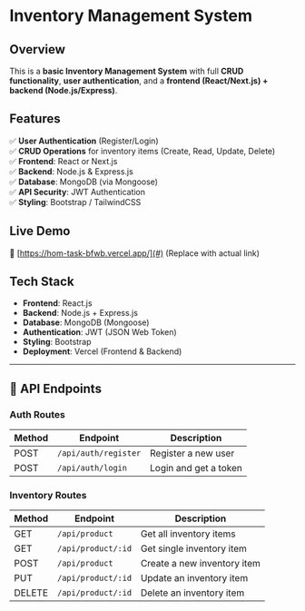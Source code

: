 # **Inventory Management System**

## **Overview**
This is a **basic Inventory Management System** with full **CRUD functionality**, **user authentication**, and a **frontend (React/Next.js) + backend (Node.js/Express)**.  

## **Features**
✅ **User Authentication** (Register/Login)  
✅ **CRUD Operations** for inventory items (Create, Read, Update, Delete)  
✅ **Frontend**: React or Next.js  
✅ **Backend**: Node.js & Express.js  
✅ **Database**: MongoDB (via Mongoose)  
✅ **API Security**: JWT Authentication  
✅ **Styling**: Bootstrap / TailwindCSS  

## **Live Demo**
🚀 [https://hom-task-bfwb.vercel.app/](#) (Replace with actual link)  

## **Tech Stack**
- **Frontend**: React.js 
- **Backend**: Node.js + Express.js  
- **Database**: MongoDB (Mongoose)  
- **Authentication**: JWT (JSON Web Token)  
- **Styling**: Bootstrap   
- **Deployment**: Vercel (Frontend & Backend)  

---

## **📡 API Endpoints**

### **Auth Routes**
| Method | Endpoint      | Description |
|--------|--------------|-------------|
| POST   | `/api/auth/register` | Register a new user |
| POST   | `/api/auth/login`    | Login and get a token |

### **Inventory Routes**
| Method | Endpoint      | Description |
|--------|--------------|-------------|
| GET    | `/api/product`       | Get all inventory items |
| GET    | `/api/product/:id`   | Get single inventory item |
| POST   | `/api/product`       | Create a new inventory item |
| PUT    | `/api/product/:id`   | Update an inventory item |
| DELETE | `/api/product/:id`   | Delete an inventory item |


